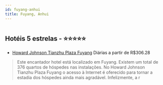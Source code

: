 ```yaml
---
id: fuyang-anhui
title: Fuyang, Anhui
---
```


<center><img src="https://photos.hotelbeds.com/giata/41/415811/415811a_hb_a_007.jpg" alt="" /></center>


## Hotéis 5 estrelas - ⭐️⭐️⭐️⭐️⭐️

-    [Howard Johnson Tianzhu Plaza Fuyang](https://www.hurb.com/hoteis/fuyang/howard-johnson-tianzhu-plaza-fuyang-JNP-JP743825?cmp=18055) Diárias a partir de R$306.28
   > Este encantador hotel está localizado em Fuyang. Existem um total de 376 quartos de hóspedes nas instalações. No Howard Johnson Tianzhu Plaza Fuyang o acesso à Internet é oferecido para tornar a estadia dos hóspedes ainda mais agradável. Infelizmente, a r
